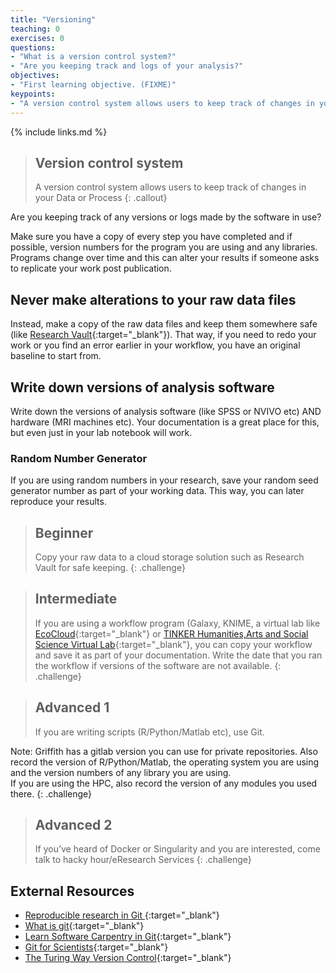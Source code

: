 ```yaml
---
title: "Versioning"
teaching: 0
exercises: 0
questions:
- "What is a version control system?"
- "Are you keeping track and logs of your analysis?"
objectives:
- "First learning objective. (FIXME)"
keypoints:
- "A version control system allows users to keep track of changes in your Data or Process"
---
```


{% include links.md %}

> ## Version control system
> A version control system allows users to keep track of changes in your Data or Process
{: .callout}

Are you keeping track of any versions or logs made by the software in use?

Make sure you have a copy of every step you have completed and if possible, version numbers for the program you are using and any libraries. Programs change over time and this can alter your results if someone asks to replicate your work post publication.

## Never make alterations to your raw data files

Instead, make a copy of the raw data files and keep them somewhere safe (like [Research Vault](https://research-storage.griffith.edu.au/){:target="_blank"}). That way, if you need to redo your work or you find an error earlier in your workflow, you have an original baseline to start from.

## Write down versions of analysis software

Write down the versions of analysis software (like SPSS or NVIVO etc) AND hardware (MRI machines etc). Your documentation is a great place for this, but even just in your lab notebook will work.

### Random Number Generator

If you are using random numbers in your research, save your random seed generator number as part of your working data. This way, you can later reproduce your results.

> ## Beginner
> Copy your raw data to a cloud storage solution such as Research Vault for safe keeping. 
{: .challenge}

> ## Intermediate
> If you are using a workflow program (Galaxy, KNIME, a virtual lab like [EcoCloud](https://ecocloud.org.au/){:target="_blank"} or 
> [TINKER Humanities,Arts and Social Science Virtual Lab](https://tinker.edu.au/){:target="_blank"}, you can copy your workflow and save 
> it as part of your documentation. Write the date that you ran the workflow if versions of the software are not available. 
{: .challenge}

> ## Advanced 1
> If you are writing scripts (R/Python/Matlab etc), use Git.
>
Note:
Griffith has a gitlab version you can use for private repositories. Also record the version of R/Python/Matlab, the operating system you are using and the version numbers of any library you are using.<br/>If you are using the HPC, also record the version of any modules you used there. 
{: .challenge}

> ## Advanced 2
> If you’ve heard of Docker or Singularity and you are interested, come talk to hacky hour/eResearch Services
{: .challenge}

## External Resources
* [Reproducible research in Git ](https://nbis-reproducible-research.readthedocs.io/en/latest/git/){:target="_blank"}
* [What is git](https://opensource.com/resources/what-is-git){:target="_blank"}
* [Learn Software Carpentry in Git](http://swcarpentry.github.io/git-novice){:target="_blank"}
* [Git for Scientists](https://milesmcbain.github.io/git_4_sci/){:target="_blank"}
* [The Turing Way Version Control](https://the-turing-way.netlify.com/version_control/version_control.html){:target="_blank"}

